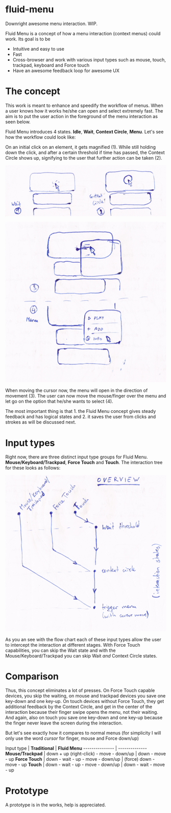 # fluid-menu
Downright awesome menu interaction. WIP.

Fluid Menu is a concept of how a menu interaction (context menus) could work. Its goal is to be

- Intuitive and easy to use
- Fast
- Cross-browser and work with various input types such as mouse, touch, trackpad, keyboard and Force touch
- Have an awesome feedback loop for awesome UX

# The concept

This work is meant to enhance and speedify the workflow of menus. When a user knows how it works he/she can open and select extremely fast. The aim is to put the user action in the foreground of the menu interaction as seen below.

Fluid Menu introduces 4 states. **Idle**, **Wait**, **Context Circle**, **Menu**. Let's see how the workflow could look like:

On an initial click on an element, it gets magnified (1). While still holding down the click, and after a certain threshold if time has passed, the Context Circle shows up, signifying to the user that further action can be taken (2).

![States 1 and 2](assets/1_2.jpeg)

![States 3 and 4](assets/3_4.jpeg)

When moving the cursor now, the menu will open in the direction of movement (3). The user can now move the mouse/finger over the menu and let go on the option that he/she wants to select (4).

The most important thing is that 1. the Fluid Menu concept gives steady feedback and has logical states and 2. it saves the user from clicks and strokes as will be discussed next.

# Input types

Right now, there are three distinct input type groups for Fluid Menu. **Mouse/Keyboard/Trackpad**, **Force Touch** and **Touch**. The interaction tree for these looks as follows:

![Input types and interaction tree](assets/overview.jpeg)

As you an see with the flow chart each of these input types allow the user to intercept the interaction at different stages. With Force Touch capabilities, you can skip the Wait state and with the Mouse/Keyboard/Trackpad you can skip Wait *and* Context Circle states.

# Comparison

Thus, this concept eliminates a lot of presses. On Force Touch capable devices, you skip the waiting, on mouse and trackpad devices you save one key-down and one key-up. On touch devices without Force Touch, they get additional feedback by the Context Circle, and get in the center of the interaction because their finger swipe opens the menu, not their waiting. And again, also on touch you save one key-down and one key-up because the finger never leave the screen during the interaction.

But let's see exactly how it compares to normal menus (for simplicity I will only use the word *cursor* for finger, mouse and Force down/up)

Input type | **Traditional** | **Fluid Menu**
--------------- | --------------
**Mouse/Trackpad** | down + up (right-click) - move - down/up | down - move - up
**Force Touch** | down - wait - up - move - down/up | (force) down - move - up
**Touch** | down - wait - up - move - down/up | down - wait - move - up

# Prototype

A prototype is in the works, help is appreciated.

